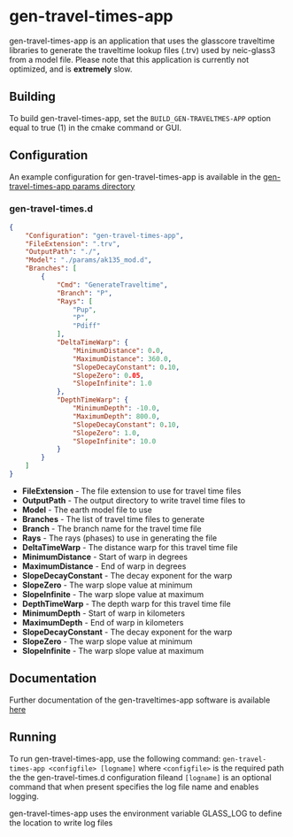 # gen-travel-times-app

gen-travel-times-app is an application that uses the glasscore traveltime libraries to generate the traveltime lookup files (.trv) used by neic-glass3 from a model file.  Please note that this application is currently not optimized, and is **extremely** slow.

## Building

To build gen-travel-times-app, set the `BUILD_GEN-TRAVELTMES-APP` option equal to true (1) in the cmake command or GUI.

## Configuration

An example configuration for gen-travel-times-app is available in the [gen-travel-times-app params directory](https://github.com/usgs/neic-glass3/tree/master/gen-travel-times-app/params)

### gen-travel-times.d

```json
{
    "Configuration": "gen-travel-times-app",
    "FileExtension": ".trv",
    "OutputPath": "./",
    "Model": "./params/ak135_mod.d",
    "Branches": [
        {
            "Cmd": "GenerateTraveltime",
            "Branch": "P",
            "Rays": [
                "Pup",
                "P",
                "Pdiff"
            ],
            "DeltaTimeWarp": {
                "MinimumDistance": 0.0,
                "MaximumDistance": 360.0,
                "SlopeDecayConstant": 0.10,
                "SlopeZero": 0.05,
                "SlopeInfinite": 1.0
            },
            "DepthTimeWarp": {
                "MinimumDepth": -10.0,
                "MaximumDepth": 800.0,
                "SlopeDecayConstant": 0.10,
                "SlopeZero": 1.0,
                "SlopeInfinite": 10.0
            }
        }
    ]
}
```

* **FileExtension** - The file extension to use for travel time files
* **OutputPath** - The output directory to write travel time files to
* **Model** - The earth model file to use
* **Branches** - The list of travel time files to generate
* **Branch** - The branch name for the travel time file
* **Rays** - The rays (phases) to use in generating the file
* **DeltaTimeWarp** - The distance warp for this travel time file
* **MinimumDistance** - Start of warp in degrees
* **MaximumDistance** - End of warp in degrees
* **SlopeDecayConstant** - The decay exponent for the warp
* **SlopeZero** - The warp slope value at minimum
* **SlopeInfinite** - The warp slope value at maximum
* **DepthTimeWarp** - The depth warp for this travel time file
* **MinimumDepth** - Start of warp in kilometers
* **MaximumDepth** - End of warp in kilometers
* **SlopeDecayConstant** - The decay exponent for the warp
* **SlopeZero** - The warp slope value at minimum
* **SlopeInfinite** - The warp slope value at maximum

## Documentation

Further documentation of the gen-traveltimes-app software is available [here](https://usgs.github.io/neic-glass3/gen-travel-times-app/html/)

## Running

To run gen-travel-times-app, use the following command: `gen-travel-times-app <configfile> [logname]` where `<configfile>` is the required path the the gen-travel-times.d configuration fileand `[logname]` is an optional command that when present specifies the log file name and enables logging.

gen-travel-times-app uses the environment variable GLASS_LOG to define the location to write log files